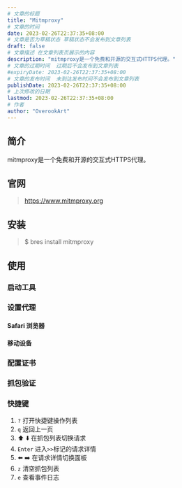 ```yaml
---
# 文章的标题
title: "Mitmproxy"
# 文章的时间
date: 2023-02-26T22:37:35+08:00
# 文章是否为草稿状态 草稿状态不会发布到文章列表
draft: false
# 文章描述 在文章列表页展示的内容
description: "mitmproxy是一个免费和开源的交互式HTTPS代理。"
# 文章的过期时间  过期后不会发布到文章列表
#expiryDate: 2023-02-26T22:37:35+08:00 
# 文章的发布时间  未到达发布时间不会发布到文章列表
publishDate: 2023-02-26T22:37:35+08:00
# 上次修改的日期
lastmod: 2023-02-26T22:37:35+08:00
# 作者
author: "OverookArt"
---
```



## 简介  

mitmproxy是一个免费和开源的交互式HTTPS代理。

## 官网  

> https://www.mitmproxy.org

## 安装  

> $ bres install mitmproxy

## 使用  

### 启动工具  

### 设置代理  

#### Safari 浏览器  

#### 移动设备  

### 配置证书  

### 抓包验证

### 快捷键  

1. `?` 打开快捷键操作列表
2. `q` 返回上一页
3. ⬆️ ⬇️ 在抓包列表切换请求
4. `Enter` 进入`>>`标记的请求详情
5. ⬅️ ➡️ 在请求详情切换面板
6. `z` 清空抓包列表
7. `e` 查看事件日志

